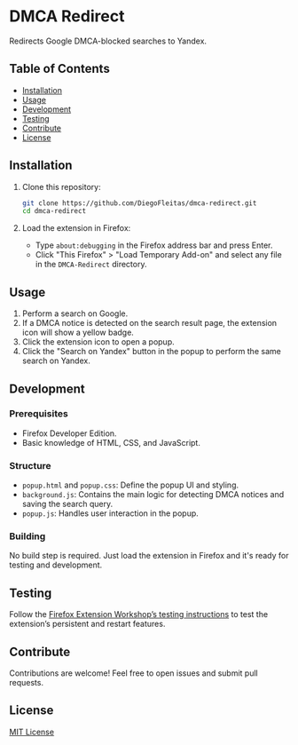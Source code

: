 # DMCA Redirect

Redirects Google DMCA-blocked searches to Yandex.

## Table of Contents

- [Installation](#installation)
- [Usage](#usage)
- [Development](#development)
- [Testing](#testing)
- [Contribute](#contribute)
- [License](#license)

## Installation

1. Clone this repository:

   ```bash
   git clone https://github.com/DiegoFleitas/dmca-redirect.git
   cd dmca-redirect
   ```

2. Load the extension in Firefox:
   - Type `about:debugging` in the Firefox address bar and press Enter.
   - Click "This Firefox" > "Load Temporary Add-on" and select any file in the `DMCA-Redirect` directory.

## Usage

1. Perform a search on Google.
2. If a DMCA notice is detected on the search result page, the extension icon will show a yellow badge.
3. Click the extension icon to open a popup.
4. Click the "Search on Yandex" button in the popup to perform the same search on Yandex.

## Development

### Prerequisites

- Firefox Developer Edition.
- Basic knowledge of HTML, CSS, and JavaScript.

### Structure

- `popup.html` and `popup.css`: Define the popup UI and styling.
- `background.js`: Contains the main logic for detecting DMCA notices and saving the search query.
- `popup.js`: Handles user interaction in the popup.

### Building

No build step is required. Just load the extension in Firefox and it's ready for testing and development.

## Testing

Follow the [Firefox Extension Workshop’s testing instructions](https://extensionworkshop.com/documentation/develop/testing-persistent-and-restart-features/) to test the extension’s persistent and restart features.

## Contribute

Contributions are welcome! Feel free to open issues and submit pull requests.

## License

[MIT License](LICENSE)
